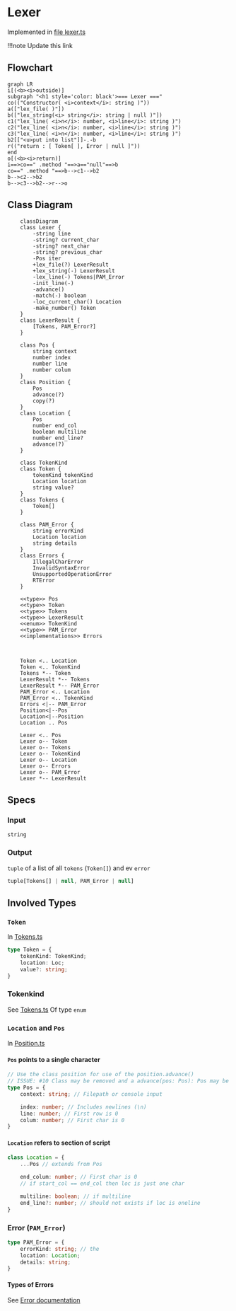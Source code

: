 # Lexer
Implemented in [file lexer.ts](lexer.ts) 

!!!note Update this link

## Flowchart
```mermaid
graph LR 
i[(<b><i>outside)]
subgraph "<h1 style='color: black'>=== Lexer ==="
co(("Constructor( <i>context</i>: string )"))
a(["lex_file( )"])
b(["lex_string(<i> string</i>: string | null )"])
c1("lex_line( <i>n</i>: number, <i>line</i>: string )")
c2("lex_line( <i>n</i>: number, <i>line</i>: string )")
c3("lex_line( <i>n</i>: number, <i>line</i>: string )")
b2[["<u>put into list"]]-.-b
r(("return : [ Token[ ], Error | null ]"))
end
o[(<b><i>return)]
i==>co==" .method "==>a=="null"==>b
co==" .method "==>b-->c1-->b2
b-->c2-->b2
b-->c3-->b2-->r-->o
```

## Class Diagram
```mermaid
    classDiagram
    class Lexer {
        -string line
        -string? current_char
        -string? next_char
        -string? previous_char
        -Pos iter
        +lex_file(?) LexerResult
        +lex_string(-) LexerResult
        -lex_line(-) Tokens|PAM_Error
        -init_line(-)
        -advance()
        -match(-) boolean
        -loc_current_char() Location
        -make_number() Token
    }
    class LexerResult {
        [Tokens, PAM_Error?]
    }

    class Pos {
        string context
        number index
        number line
        number colum
    }
    class Position {
        Pos
        advance(?)
        copy(?)
    }
    class Location {
        Pos
        number end_col
        boolean multiline
        number end_line?
        advance(?)
    }

    class TokenKind
    class Token {
        tokenKind tokenKind
        Location location
        string value?
    }
    class Tokens {
        Token[]
    }

    class PAM_Error {
        string errorKind
        Location location
        string details
    }
    class Errors {
        IllegalCharError
        InvalidSyntaxError
        UnsupportedOperationError
        RTError
    }

    <<type>> Pos
    <<type>> Token
    <<type>> Tokens
    <<type>> LexerResult
    <<enum>> TokenKind
    <<type>> PAM_Error
    <<implementations>> Errors



    Token <.. Location
    Token <.. TokenKind
    Tokens *-- Token
    LexerResult *-- Tokens
    LexerResult *-- PAM_Error
    PAM_Error <.. Location
    PAM_Error <.. TokenKind
    Errors <|-- PAM_Error
    Position<|--Pos
    Location<|--Position
    Location .. Pos

    Lexer <.. Pos
    Lexer o-- Token
    Lexer o-- Tokens
    Lexer o-- TokenKind
    Lexer o-- Location
    Lexer o-- Errors
    Lexer o-- PAM_Error
    Lexer *-- LexerResult

```

## Specs
### Input
`string`
### Output
`tuple` of a list of all `tokens` (`Token[]`) and ev `error`
```ts
tuple[Tokens[] | null, PAM_Error | null]
```
## Involved Types
### `Token`
In  [Tokens.ts](../tokens/tokens.ts)
```ts
type Token = {
    tokenKind: TokenKind;
    location: Loc;
    value?: string;
}
```
### Tokenkind
See [Tokens.ts](../tokens/tokens.ts)
Of type `enum`
### `Location` and `Pos`
In [Position.ts](../classes/position.ts)

#### `Pos` points to a single character 
```ts
// Use the class position for use of the position.advance()
// ISSUE: #10 Class may be removed and a advance(pos: Pos): Pos may be used instead
type Pos = { 
    context: string; // Filepath or console input

    index: number; // Includes newlines (\n)
    line: number; // First row is 0
    colum: number; // First char is 0
}
```
#### `Location` refers to section of script
```ts
class Location = {
    ...Pos // extends from Pos

    end_colum: number; // First char is 0
    // if start_col == end_col then loc is just one char

    multiline: boolean; // if multiline
    end_line?: number; // should not exists if loc is oneline
}
```
### Error (`PAM_Error`)
```ts
type PAM_Error = {
    errorKind: string; // the 
    location: Location;
    details: string;
}
```
#### Types of Errors
See [Error documentation]()
  

